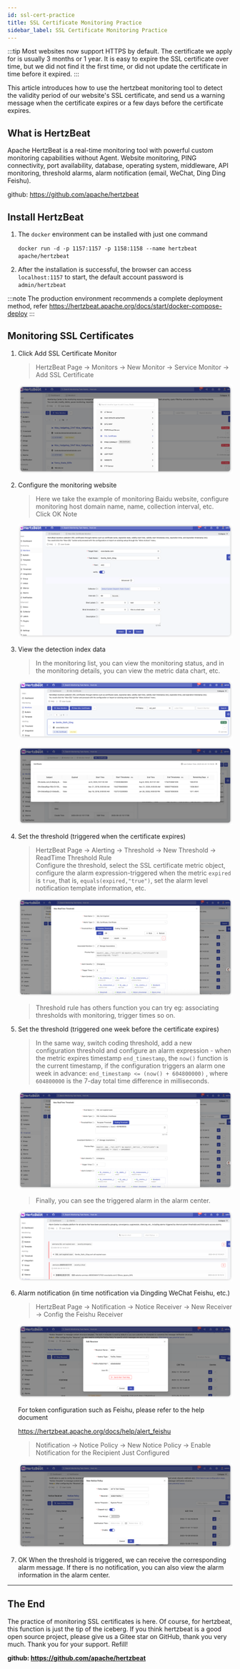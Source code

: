 ```yaml
---
id: ssl-cert-practice  
title: SSL Certificate Monitoring Practice      
sidebar_label: SSL Certificate Monitoring Practice
---
```


:::tip
Most websites now support HTTPS by default. The certificate we apply for is usually 3 months or 1 year. It is easy to expire the SSL certificate over time, but we did not find it the first time, or did not update the certificate in time before it expired.
:::

This article introduces how to use the hertzbeat monitoring tool to detect the validity period of our website's SSL certificate, and send us a warning message when the certificate expires or a few days before the certificate expires.

## What is HertzBeat

Apache HertzBeat is a real-time monitoring tool with powerful custom monitoring capabilities without Agent. Website monitoring, PING connectivity, port availability, database, operating system, middleware, API monitoring, threshold alarms, alarm notification (email, WeChat, Ding Ding Feishu).

github: <https://github.com/apache/hertzbeat>

## Install HertzBeat

1. The `docker` environment can be installed with just one command

    `docker run -d -p 1157:1157 -p 1158:1158 --name hertzbeat apache/hertzbeat`

2. After the installation is successful, the browser can access `localhost:1157` to start, the default account password is `admin/hertzbeat`

:::note
The production environment recommends a complete deployment method, refer <https://hertzbeat.apache.org/docs/start/docker-compose-deploy>
:::

## Monitoring SSL Certificates

1. Click Add SSL Certificate Monitor

    > HertzBeat Page -> Monitors -> New Monitor -> Service Monitor -> Add SSL Certificate

    ![HertzBeat](/img/docs/start/ssl_1.png)

2. Configure the monitoring website

    > Here we take the example of monitoring Baidu website, configure monitoring host domain name, name, collection interval, etc.  
    > Click OK Note

    ![HertzBeat](/img/docs/start/ssl_2.png)

3. View the detection index data

    > In the monitoring list, you can view the monitoring status, and in the monitoring details, you can view the metric data chart, etc.

    ![HertzBeat](/img/docs/start/ssl_3.png)

    ![HertzBeat](/img/docs/start/ssl_4.png)

4. Set the threshold (triggered when the certificate expires)

    > HertzBeat Page -> Alerting -> Threshold -> New Threshold -> ReadTime Threshold Rule  
    > Configure the threshold, select the SSL certificate metric object, configure the alarm expression-triggered when the metric `expired` is `true`, that is, `equals(expired,"true")`, set the alarm level notification template information, etc.

    ![HertzBeat](/img/docs/start/ssl_5.png)

    > Threshold rule has others function you can try eg: associating thresholds with monitoring, trigger times so on.

5. Set the threshold (triggered one week before the certificate expires)

    > In the same way, switch coding threshold, add a new configuration threshold and configure an alarm expression - when the metric expires timestamp `end_timestamp`, the `now()` function is the current timestamp, if the configuration triggers an alarm one week in advance: `end_timestamp <= (now() + 604800000)` , where `604800000` is the 7-day total time difference in milliseconds.

    ![HertzBeat](/img/docs/start/ssl_6.png)

    > Finally, you can see the triggered alarm in the alarm center.

    ![HertzBeat](/img/docs/start/ssl_7.png)

6. Alarm notification (in time notification via Dingding WeChat Feishu, etc.)

    > HertzBeat Page -> Notification -> Notice Receiver -> New Receiver -> Config the Feishu Receiver

    ![HertzBeat](/img/docs/start/notice_receiver_1.png)

    For token configuration such as Feishu, please refer to the help document

    <https://hertzbeat.apache.org/docs/help/alert_feishu>

    > Notification -> Notice Policy -> New Notice Policy -> Enable Notification for the Recipient Just Configured

    ![HertzBeat](/img/docs/start/notice_policy_1.png)

7. OK When the threshold is triggered, we can receive the corresponding alarm message. If there is no notification, you can also view the alarm information in the alarm center.

----

## The End

The practice of monitoring SSL certificates is here. Of course, for hertzbeat, this function is just the tip of the iceberg. If you think hertzbeat is a good open source project, please give us a Gitee star on GitHub, thank you very much. Thank you for your support. Refill!

**github: <https://github.com/apache/hertzbeat>**
